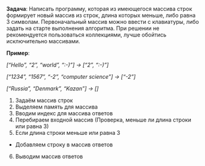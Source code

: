 **Задача**: Написать программу, которая из имеющегося массива строк формирует новый массив из строк, длина которых меньше, либо равна 3 символам. Первоначальный массив можно ввести с клавиатуры, либо задать на старте выполнения алгоритма. При решении не рекомендуется пользоваться коллекциями, лучше обойтись исключительно массивами.

**Пример**:

*[“Hello”, “2”, “world”, “:-)”] → [“2”, “:-)”]*

*[“1234”, “1567”, “-2”, “computer science”] → [“-2”]*

*[“Russia”, “Denmark”, “Kazan”] → []*

1. Задаём массив строк
2. Выделяем память для массива
3. Вводим индекс для массива ответов
4. Перебираем входной массив (Проверка, меньше ли длина строки или равна 3)
5. Если длина строки меньше или равна 3 
- Добавляем строку в массив ответов
6. Выводим массив ответов
